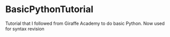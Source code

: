 # BasicPythonTutorial
Tutorial that I followed from Giraffe Academy to do basic Python.
Now used for syntax revision
